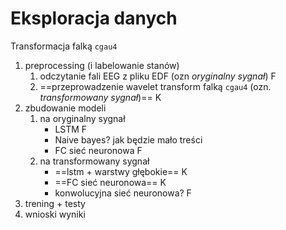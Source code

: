# Eksploracja danych

Transformacja falką `cgau4`

1. preprocessing (i labelowanie stanów)
	1. odczytanie fali EEG z pliku EDF (ozn *oryginalny sygnał*) F
	2. ==przeprowadzenie wavelet transform falką `cgau4` (ozn. *transformowany sygnał*)== K
2. zbudowanie modeli
	1. na oryginalny sygnał
		- LSTM F
		- Naive bayes? jak będzie mało treści
		- FC sieć neuronowa F
	2. na transformowany sygnał
		- ==lstm + warstwy głębokie== K
		- ==FC sieć neuronowa== K
		- konwolucyjna sieć neuronowa? F
3. trening + testy
4. wnioski wyniki
